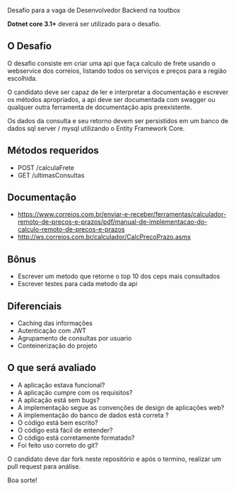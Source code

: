 Desafio para a vaga de Desenvolvedor Backend na toutbox

**Dotnet core 3.1+** deverá ser utilizado para o desafio.

## O Desafio

O desafio consiste em criar uma api que faça calculo de frete usando o webservice dos correios, listando todos os serviços e preços para a região escolhida.

O candidato deve ser capaz de ler e interpretar a documentação e escrever os métodos apropriados, a api deve ser documentada com swagger ou qualquer outra ferramenta de documentação apis preexistente. 

Os dados da consulta e seu retorno devem ser persistidos em um banco de dados sql server / mysql utilizando o Entity Framework Core.

## Métodos requeridos

* POST /calculaFrete
* GET /ultimasConsultas

## Documentação 

- https://www.correios.com.br/enviar-e-receber/ferramentas/calculador-remoto-de-precos-e-prazos/pdf/manual-de-implementacao-do-calculo-remoto-de-precos-e-prazos
- http://ws.correios.com.br/calculador/CalcPrecoPrazo.asmx

## Bônus

* Escrever um metodo que retorne o top 10 dos ceps mais consultados
* Escrever testes para cada metodo da api 

## Diferenciais

* Caching das informações
* Autenticação com JWT
* Agrupamento de consultas por usuario
* Conteinerização do projeto

## O que será avaliado

* A aplicação estava funcional?
* A aplicação cumpre com os requisitos?
* A aplicação está sem bugs?
* A implementação segue as convenções de design de aplicações web?
* A implementação do banco de dados está correta ?
* O código está bem escrito?
* O código está fácil de entender?
* O código está corretamente formatado?
* Foi feito uso correto do git?


O candidato deve dar fork neste repositório e após o termino, realizar um pull request para análise.

Boa sorte!
